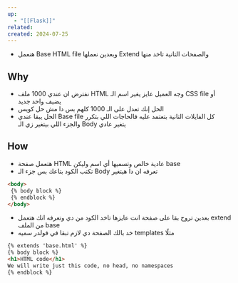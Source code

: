```yaml
---
up:
  - "[[Flask]]"
related: 
created: 2024-07-25
---
```


- هنعمل Base HTML file وبعدين نعملها Extend والصفحات التانية تاخد منها 
## Why
- نفترض ان عندي 1000 ملف HTML وجه العميل عايز يغير اسم الـ CSS file أو يضيف واحد جديد
- الحل إنك تعدل على الـ 1000 كلهم بس دا مش حل كويس
- الحل يبقا عندي Base file كل الفايلات التانية بتعتمد عليه فالحاجات اللي بتكرر والجزء اللي بيتغير زي الـ Body يتغير عادي 

## How
- هتعمل صفحة HTML عادية خالص وتسميها أي اسم وليكن base
- تكتب الكود بتاعك بس جزء الـ Body تعرفه ان دا هيتغير
```html
<body>
 {% body block %}
 {% endblock %}
</body>
```
- بعدين تروح بقا على صفحة انت عايزها تاخد الكود من دي وتعرفه انك هتعمل extend من الملف base
- خد بالك الصفحة دي لازم تبقا في فولدر سميه templates مثلًا 
```html
{% extends 'base.html' %}
{% body block %}
<h1>HTML code</h1>
We will write just this code, no head, no namespaces 
{% endblock %}
```